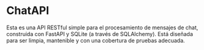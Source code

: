 # ChatAPI
Esta es una API RESTful simple para el procesamiento de mensajes de chat, construida con FastAPI y SQLite (a través de SQLAlchemy). Está diseñada para ser limpia, mantenible y con una cobertura de pruebas adecuada.
